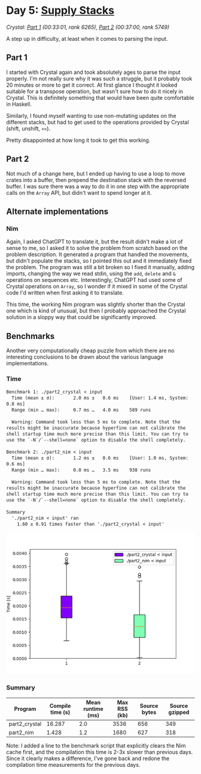 # Day 5: [Supply Stacks](https://adventofcode.com/2022/day/5)
*Crystal: [Part 1](https://github.com/DestyNova/advent_of_code_2022/blob/main/5/part1.nim) (00:33:01, rank 6265), [Part 2](https://github.com/DestyNova/advent_of_code_2022/blob/main/5/part2.nim) (00:37:00, rank 5749)*

A step up in difficulty, at least when it comes to parsing the input.

## Part 1

I started with Crystal again and took absolutely ages to parse the input properly. I'm not really sure why it was such a struggle, but it probably took 20 minutes or more to get it correct.
At first glance I thought it looked suitable for a transpose operation, but wasn't sure how to do it nicely in Crystal. This is definitely something that would have been quite comfortable in Haskell.

Similarly, I found myself wanting to use non-mutating updates on the different stacks, but had to get used to the operations provided by Crystal (shift, unshift, `<<`).

Pretty disappointed at how long it took to get this working.

## Part 2

Not much of a change here, but I ended up having to use a loop to move crates into a buffer, then prepend the destination stack with the reversed buffer. I was sure there was a way to do it in one step with the appropriate calls on the `Array` API, but didn't want to spend longer at it.

## Alternate implementations

### Nim

Again, I asked ChatGPT to translate it, but the result didn't make a lot of sense to me, so I asked it to solve the problem from scratch based on the problem description. It generated a program that handled the movements, but didn't populate the stacks, so I pointed this out and it immediately fixed the problem. The program was still a bit broken so I fixed it manually, adding imports, changing the way we read stdin, using the `add`, `delete` and `&` operations on sequences etc. Interestingly, ChatGPT had used some of Crystal operations on `Array`, so I wonder if it mixed in some of the Crystal code I'd written when first asking it to translate.

This time, the working Nim program was slightly shorter than the Crystal one which is kind of unusual, but then I probably approached the Crystal solution in a sloppy way that could be significantly improved.


## Benchmarks

Another very computationally cheap puzzle from which there are no interesting conclusions to be drawn about the various language implementations.

### Time

```
Benchmark 1: ./part2_crystal < input
  Time (mean ± σ):       2.0 ms ±   0.6 ms    [User: 1.4 ms, System: 0.8 ms]
  Range (min … max):     0.7 ms …   4.0 ms    589 runs

  Warning: Command took less than 5 ms to complete. Note that the results might be inaccurate because hyperfine can not calibrate the shell startup time much more precise than this limit. You can try to use the `-N`/`--shell=none` option to disable the shell completely.

Benchmark 2: ./part2_nim < input
  Time (mean ± σ):       1.2 ms ±   0.6 ms    [User: 1.0 ms, System: 0.6 ms]
  Range (min … max):     0.0 ms …   3.5 ms    938 runs

  Warning: Command took less than 5 ms to complete. Note that the results might be inaccurate because hyperfine can not calibrate the shell startup time much more precise than this limit. You can try to use the `-N`/`--shell=none` option to disable the shell completely.

Summary
  './part2_nim < input' ran
    1.60 ± 0.91 times faster than './part2_crystal < input'
```

![Boxplot of runtime benchmark results](runtime.png)

### Summary

Program | Compile time (s) | Mean runtime (ms) | Max RSS (kb) | Source bytes | Source gzipped
--- | --- | --- | --- | --- | ---
part2_crystal | 16.287 | 2.0 | 3536 | 656 | 349
part2_nim | 1.428 | 1.2 | 1680 | 627 | 318

Note: I added a line to the benchmark script that explicitly clears the Nim cache first, and the compilation this time is 2-3x slower than previous days. Since it clearly makes a difference, I've gone back and redone the compilation time measurements for the previous days.
